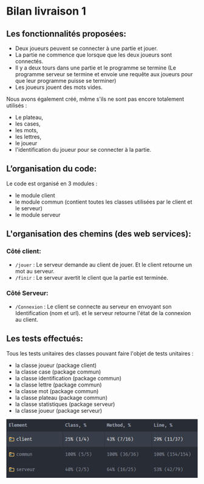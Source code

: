 # Bilan livraison 1

## Les fonctionnalités proposées:
- Deux joueurs peuvent se connecter à une partie et jouer. 
- La partie ne commence que lorsque que les deux joueurs sont connectés. 
- Il y a deux tours dans une partie et le programme se termine 
(Le programme serveur se termine et envoie une requête aux joueurs pour que leur programme puisse se terminer)
- Les joueurs jouent des mots vides.  

Nous avons également créé, même s'ils ne sont pas encore totalement utilisés : 
  - Le plateau, 
  - les cases, 
  - les mots, 
  - les lettres, 
  - le joueur 
  - l'identification du joueur pour se connecter à la partie.

## L’organisation du code:
Le code est organisé en 3 modules : 
- le module client 
- le module commun (contient toutes les classes utilisées par le client et le serveur)
- le module serveur

## L'organisation des chemins (des web services):

### Côté client:
- ```/jouer``` : Le serveur demande au client de jouer. Et le client retourne un mot au serveur.
- ```/finir``` : Le serveur avertit le client que la partie est terminée.

### Côté Serveur:
- ```/Connexion``` : Le client se connecte au serveur en envoyant son Identification (nom et url). et le serveur retourne l'état de la connexion au client.

## Les tests effectués:
Tous les tests unitaires des classes pouvant faire l'objet de tests unitaires : 
- la classe joueur (package client)
- la classe case (package commun)
- la classe identification (package commun)
- la classe lettre (package commun)
- la classe mot (package commun)
- la classe plateau (package commun)
- la classe statistiques (package serveur)
- la classe joueur (package serveur)

![coverage](./coverage/coverage_livraison_1.png)

